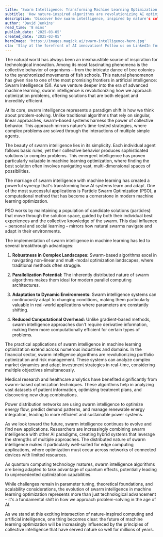 ```yaml
---
title: 'Swarm Intelligence: Transforming Machine Learning Optimization'
subtitle: 'How nature-inspired algorithms are revolutionizing AI optimization'
description: 'Discover how swarm intelligence, inspired by nature's collective behaviors, is revolutionizing machine learning optimization. From financial technology to healthcare analytics, this innovative approach is transforming how AI systems learn and adapt, offering more efficient and robust solutions to complex problems.'
author: 'David Jenkins'
read_time: '8 mins'
publish_date: '2025-03-05'
created_date: '2025-03-05'
heroImage: 'https://images.magick.ai/swarm-intelligence-hero.jpg'
cta: 'Stay at the forefront of AI innovation! Follow us on LinkedIn for the latest insights on swarm intelligence and machine learning optimization.'
---
```


The natural world has always been an inexhaustible source of inspiration for technological innovation. Among its most fascinating phenomena is the collective behavior of organisms – from the intricate dance of bee colonies to the synchronized movements of fish schools. This natural phenomenon has given rise to one of the most promising frontiers in artificial intelligence: Swarm Intelligence (SI). As we venture deeper into the era of advanced machine learning, swarm intelligence is revolutionizing how we approach optimization problems, offering solutions that are both elegant and incredibly efficient.

At its core, swarm intelligence represents a paradigm shift in how we think about problem-solving. Unlike traditional algorithms that rely on singular, linear approaches, swarm-based systems harness the power of collective behavior. This approach mirrors nature's time-tested strategies, where complex problems are solved through the interactions of multiple simple agents.

The beauty of swarm intelligence lies in its simplicity. Each individual agent follows basic rules, yet their collective behavior produces sophisticated solutions to complex problems. This emergent intelligence has proven particularly valuable in machine learning optimization, where finding the best solution often involves navigating vast, multi-dimensional spaces of possibilities.

The marriage of swarm intelligence with machine learning has created a powerful synergy that's transforming how AI systems learn and adapt. One of the most successful applications is Particle Swarm Optimization (PSO), a computational method that has become a cornerstone in modern machine learning optimization.

PSO works by maintaining a population of candidate solutions (particles) that move through the solution space, guided by both their individual best experiences and the collective knowledge of the swarm. This dual influence – personal and social learning – mirrors how natural swarms navigate and adapt in their environments.

The implementation of swarm intelligence in machine learning has led to several breakthrough advantages:

1. **Robustness in Complex Landscapes:** Swarm-based algorithms excel in navigating non-linear and multi-modal optimization landscapes, where traditional methods often struggle.

2. **Parallelization Potential:** The inherently distributed nature of swarm algorithms makes them ideal for modern parallel computing architectures.

3. **Adaptation to Dynamic Environments:** Swarm intelligence systems can continuously adapt to changing conditions, making them particularly valuable in real-world applications where parameters are constantly shifting.

4. **Reduced Computational Overhead:** Unlike gradient-based methods, swarm intelligence approaches don't require derivative information, making them more computationally efficient for certain types of problems.

The practical applications of swarm intelligence in machine learning optimization extend across numerous industries and domains. In the financial sector, swarm intelligence algorithms are revolutionizing portfolio optimization and risk management. These systems can analyze complex market dynamics and adapt investment strategies in real-time, considering multiple objectives simultaneously.

Medical research and healthcare analytics have benefited significantly from swarm-based optimization techniques. These algorithms help in analyzing vast datasets of patient information, optimizing treatment plans, and discovering new drug combinations.

Power distribution networks are using swarm intelligence to optimize energy flow, predict demand patterns, and manage renewable energy integration, leading to more efficient and sustainable power systems.

As we look toward the future, swarm intelligence continues to evolve and find new applications. Researchers are increasingly combining swarm intelligence with other AI paradigms, creating hybrid systems that leverage the strengths of multiple approaches. The distributed nature of swarm intelligence makes it particularly well-suited for edge computing applications, where optimization must occur across networks of connected devices with limited resources.

As quantum computing technology matures, swarm intelligence algorithms are being adapted to take advantage of quantum effects, potentially leading to unprecedented optimization capabilities.

While challenges remain in parameter tuning, theoretical foundations, and scalability considerations, the evolution of swarm intelligence in machine learning optimization represents more than just technological advancement – it's a fundamental shift in how we approach problem-solving in the age of AI.

As we stand at this exciting intersection of nature-inspired computing and artificial intelligence, one thing becomes clear: the future of machine learning optimization will be increasingly influenced by the principles of collective intelligence that have served nature so well for millions of years.